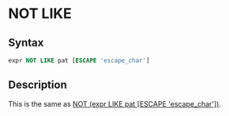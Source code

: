 # NOT LIKE

## Syntax

```sql
expr NOT LIKE pat [ESCAPE 'escape_char']
```

## Description

This is the same as [NOT (expr LIKE pat [ESCAPE 'escape_char'])](/sql-statements-structure/operators/logical-operators/not).
